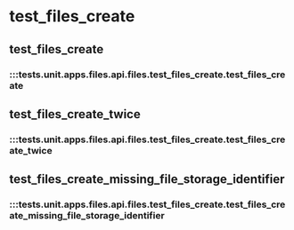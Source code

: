 # test_files_create

## test_files_create

### :::tests.unit.apps.files.api.files.test_files_create.test_files_create

## test_files_create_twice

### :::tests.unit.apps.files.api.files.test_files_create.test_files_create_twice

## test_files_create_missing_file_storage_identifier

### :::tests.unit.apps.files.api.files.test_files_create.test_files_create_missing_file_storage_identifier

